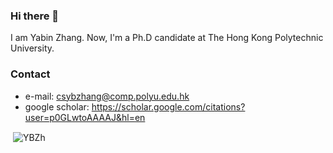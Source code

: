 ### Hi there 👋
I am Yabin Zhang. Now, I'm a Ph.D candidate at The Hong Kong Polytechnic University. 

### Contact
- e-mail: csybzhang@comp.polyu.edu.hk 
- google scholar: https://scholar.google.com/citations?user=p0GLwtoAAAAJ&hl=en

<p>&nbsp;<img align="center" src="https://github-readme-stats.vercel.app/api?username=YBZh&show_icons=true" alt="YBZh" /></p>

<!--
**YBZh/YBZh** is a ✨ _special_ ✨ repository because its `README.md` (this file) appears on your GitHub profile.

Here are some ideas to get you started:

- 🔭 I’m currently working on ...
- 🌱 I’m currently learning ...
- 👯 I’m looking to collaborate on ...
- 🤔 I’m looking for help with ...
- 💬 Ask me about ...
- 📫 How to reach me: ...
- 😄 Pronouns: ...
- ⚡ Fun fact: ...
-->
